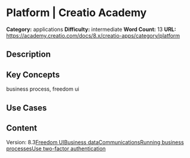 # Platform | Creatio Academy

**Category:** applications **Difficulty:** intermediate **Word Count:** 13
**URL:** https://academy.creatio.com/docs/8.x/creatio-apps/category/platform

## Description

## Key Concepts

business process, freedom ui

## Use Cases

## Content

Version:
8.3[Freedom UI](/docs/8.x/creatio-apps/category/freedom-ui)[Business data](/docs/8.x/creatio-apps/category/business-data)[Communications](/docs/8.x/creatio-apps/category/communications)[Running business processes](/docs/8.x/creatio-apps/category/running-business-processes)[Use two-factor authentication](/docs/8.x/creatio-apps/creatio-basics/use-two-factor-authentication)
